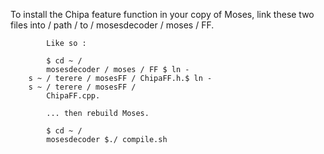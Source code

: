 To install the Chipa feature function in your copy of Moses,
    link these two files into / path / to / mosesdecoder / moses /
            FF.

            Like so :

            $ cd ~ /
            mosesdecoder / moses / FF $ ln -
        s ~ / terere / mosesFF / ChipaFF.h.$ ln -
        s ~ / terere / mosesFF /
            ChipaFF.cpp.

            ... then rebuild Moses.

            $ cd ~ /
            mosesdecoder $./ compile.sh
